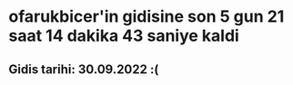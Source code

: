# ofarukbicer'in gidisine son 5 gun 21 saat 14 dakika 43 saniye kaldi

## Gidis tarihi: 30.09.2022 :(